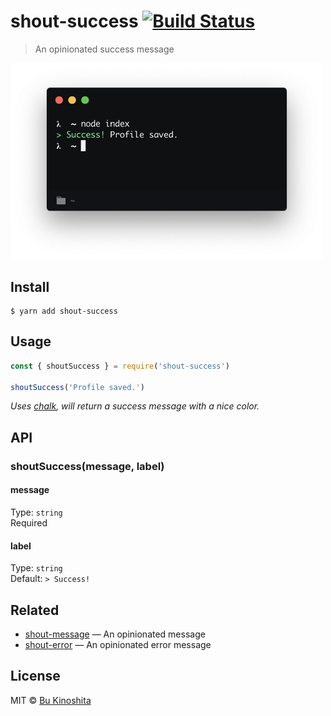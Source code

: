 # shout-success [![Build Status](https://travis-ci.org/bukinoshita/shout-success.svg?branch=master)](https://travis-ci.org/bukinoshita/shout-success)

> An opinionated success message

<img src="demo.png" width="500" />

## Install

```
$ yarn add shout-success
```

## Usage

```js
const { shoutSuccess } = require('shout-success')

shoutSuccess('Profile saved.')
```

_Uses [chalk](https://github.com/chalk/chalk), will return a success message with a nice color._

## API

### shoutSuccess(message, label)

#### message

Type: `string`<br>
Required

#### label

Type: `string`<br>
Default: `> Success!`

## Related

- [shout-message](https://github.com/bukinoshita/shout-message) — An opinionated message
- [shout-error](https://github.com/bukinoshita/shout-error) — An opinionated error message

## License

MIT © [Bu Kinoshita](https://bukinoshita.io)
